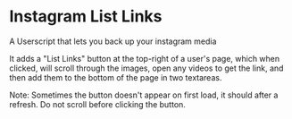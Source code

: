 # Instagram List Links
A Userscript that lets you back up your instagram media

It adds a "List Links" button at the top-right of a user's page, which when clicked, will scroll through the images, open any videos to get the link, and then add them to the bottom of the page in two textareas.

Note: Sometimes the button doesn't appear on first load, it should after a refresh. Do not scroll before clicking the button.
